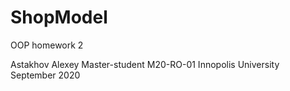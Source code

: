 # ShopModel
OOP homework 2

Astakhov Alexey
Master-student
M20-RO-01
Innopolis University
September 2020